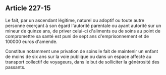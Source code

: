 Article 227-15
----
Le fait, par un ascendant légitime, naturel ou adoptif ou toute autre personne
exerçant à son égard l'autorité parentale ou ayant autorité sur un mineur de
quinze ans, de priver celui-ci d'aliments ou de soins au point de compromettre
sa santé est puni de sept ans d'emprisonnement et de 100000 euros d'amende.

Constitue notamment une privation de soins le fait de maintenir un enfant de
moins de six ans sur la voie publique ou dans un espace affecté au transport
collectif de voyageurs, dans le but de solliciter la générosité des passants.
